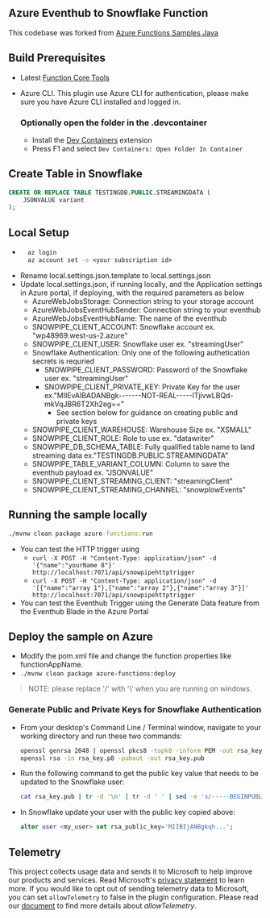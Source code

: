 ## Azure Eventhub to Snowflake Function

This codebase was forked from [Azure Functions Samples Java](https://github.com/Azure-Samples/azure-functions-samples-java)

## Build Prerequisites

- Latest [Function Core Tools](https://aka.ms/azfunc-install)
- Azure CLI. This plugin use Azure CLI for authentication, please make sure you have Azure CLI installed and logged in.

  ### Optionally open the folder in the .devcontainer
  - Install the [Dev Containers](https://marketplace.visualstudio.com/items?itemName=ms-vscode-remote.remote-containers) extension
  - Press F1 and select `Dev Containers: Open Folder In Container`

## Create Table in Snowflake
```sql
CREATE OR REPLACE TABLE TESTINGDB.PUBLIC.STREAMINGDATA (
    JSONVALUE variant
);
```

## Local Setup

- ```cmd
    az login
    az account set -s <your subscription id>
    ```
- Rename local.settings.json.template to local.settings.json
- Update local.settings.json, if running locally, and the Application settings in Azure portal, if deploying, with the required parameters as below
  - AzureWebJobsStorage: Connection string to your storage account
  - AzureWebJobsEventHubSender: Connection string to your eventhub
  - AzureWebJobsEventHubName: The name of the eventhub
  - SNOWPIPE_CLIENT_ACCOUNT: Snowflake account ex. "wp48969.west-us-2.azure"
  - SNOWPIPE_CLIENT_USER: Snowflake user ex. "streamingUser"
  - Snowflake Authentication: Only one of the following authetication secrets is requried
    - SNOWPIPE_CLIENT_PASSWORD: Password of the Snowflake user ex. "streamingUser"
    - SNOWPIPE_CLIENT_PRIVATE_KEY: Private Key for the user ex."MIIEvAIBADANBgk-------NOT-REAL-----lTjivwLBQd- mkVqJBR6T2Xh2eg=="
      - See section below for guidance on creating public and private keys
  - SNOWPIPE_CLIENT_WAREHOUSE: Warehouse Size ex. "XSMALL"
  - SNOWPIPE_CLIENT_ROLE: Role to use ex. "datawriter"
  - SNOWPIPE_DB_SCHEMA_TABLE: Fully qualified table name to land streaming data ex."TESTINGDB.PUBLIC.STREAMINGDATA"
  - SNOWPIPE_TABLE_VARIANT_COLUMN: Column to save the eventhub payload ex. "JSONVALUE"
  - SNOWPIPE_CLIENT_STREAMING_CLIENT: "streamingClient"
  - SNOWPIPE_CLIENT_STREAMING_CHANNEL: "snowplowEvents"


## Running the sample locally

```cmd
./mvnw clean package azure-functions:run
```
  - You can test the HTTP trigger using
    - `curl -X POST -H "Content-Type: application/json" -d '{"name":"yourName 8"}' http://localhost:7071/api/snowpipehttptrigger`
    - `curl -X POST -H "Content-Type: application/json" -d '[{"name":"array 1"},{"name":"array 2"},{"name":"array 3"}]' http://localhost:7071/api/snowpipehttptrigger`
  - You can test the Eventhub Trigger using the Generate Data feature from the Eventhub Blade in the Azure Portal


## Deploy the sample on Azure

  - Modify the pom.xml file and change the function properties like functionAppName.
  - `./mvnw clean package azure-functions:deploy`

> NOTE: please replace '/' with '\\' when you are running on windows.


### Generate Public and Private Keys for Snowflake Authentication
   * From your desktop's Command Line / Terminal window, navigate to your working directory and run these two commands:
      ```bash
      openssl genrsa 2048 | openssl pkcs8 -topk8 -inform PEM -out rsa_key.p8 -nocrypt
      openssl rsa -in rsa_key.p8 -pubout -out rsa_key.pub
      ```

   * Run the following command to get the public key value that needs to be updated to the Snowflake user:
      ```bash
      cat rsa_key.pub | tr -d '\n' | tr -d ' ' | sed -e 's/-----BEGINPUBLICKEY-----//' -e 's/-----ENDPUBLICKEY-----//'
      ```
* In Snowflake update your user with the public key copied above:
   ```sql
   alter user <my_user> set rsa_public_key='MIIBIjANBgkqh...';
   ````

## Telemetry
This project collects usage data and sends it to Microsoft to help improve our products and services.
Read Microsoft's [privacy statement](https://privacy.microsoft.com/en-us/privacystatement) to learn more.
If you would like to opt out of sending telemetry data to Microsoft, you can set `allowTelemetry` to false in the plugin configuration.
Please read our [document](https://github.com/microsoft/azure-gradle-plugins/wiki/Configuration) to find more details about *allowTelemetry*.

